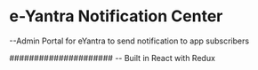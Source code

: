 # e-Yantra Notification Center
 --Admin Portal for eYantra to send notification to app subscribers
 
 #####################
 -- Built in React with Redux